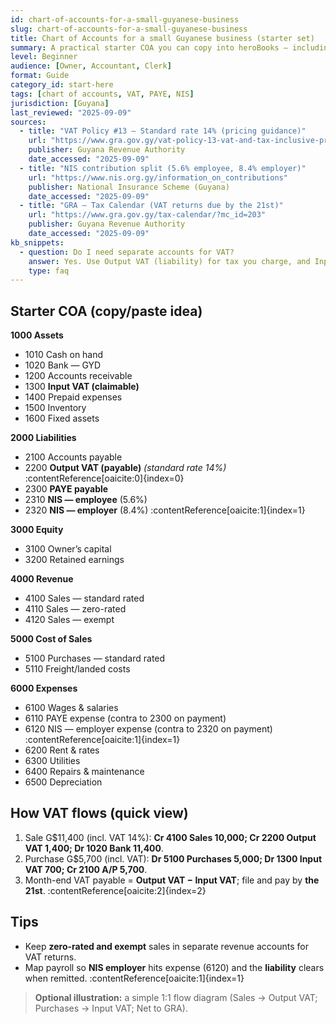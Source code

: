 ```yaml
---
id: chart-of-accounts-for-a-small-guyanese-business
slug: chart-of-accounts-for-a-small-guyanese-business
title: Chart of Accounts for a small Guyanese business (starter set)
summary: A practical starter COA you can copy into heroBooks — including VAT (14%), PAYE, and NIS accounts — plus tips to expand as you grow.
level: Beginner
audience: [Owner, Accountant, Clerk]
format: Guide
category_id: start-here
tags: [chart of accounts, VAT, PAYE, NIS]
jurisdiction: [Guyana]
last_reviewed: "2025-09-09"
sources:
  - title: "VAT Policy #13 — Standard rate 14% (pricing guidance)"
    url: "https://www.gra.gov.gy/vat-policy-13-vat-and-tax-inclusive-pricing/"
    publisher: Guyana Revenue Authority
    date_accessed: "2025-09-09"
  - title: "NIS contribution split (5.6% employee, 8.4% employer)"
    url: "https://www.nis.org.gy/information_on_contributions"
    publisher: National Insurance Scheme (Guyana)
    date_accessed: "2025-09-09"
  - title: "GRA – Tax Calendar (VAT returns due by the 21st)"
    url: "https://www.gra.gov.gy/tax-calendar/?mc_id=203"
    publisher: Guyana Revenue Authority
    date_accessed: "2025-09-09"
kb_snippets:
  - question: Do I need separate accounts for VAT?
    answer: Yes. Use Output VAT (liability) for tax you charge, and Input VAT (asset/contra) for VAT you paid that’s claimable.
    type: faq
---
```


## Starter COA (copy/paste idea)
**1000 Assets**  
- 1010 Cash on hand  
- 1020 Bank — GYD  
- 1200 Accounts receivable  
- 1300 **Input VAT (claimable)**  
- 1400 Prepaid expenses  
- 1500 Inventory  
- 1600 Fixed assets

**2000 Liabilities**  
- 2100 Accounts payable
- 2200 **Output VAT (payable)** *(standard rate 14%)* :contentReference[oaicite:0]{index=0}
- 2300 **PAYE payable**
- 2310 **NIS — employee** (5.6%)
- 2320 **NIS — employer** (8.4%) :contentReference[oaicite:1]{index=1}

**3000 Equity**  
- 3100 Owner’s capital  
- 3200 Retained earnings

**4000 Revenue**  
- 4100 Sales — standard rated  
- 4110 Sales — zero-rated  
- 4120 Sales — exempt

**5000 Cost of Sales**  
- 5100 Purchases — standard rated  
- 5110 Freight/landed costs

**6000 Expenses**  
- 6100 Wages & salaries
- 6110 PAYE expense (contra to 2300 on payment)
- 6120 NIS — employer expense (contra to 2320 on payment) :contentReference[oaicite:1]{index=1}
- 6200 Rent & rates  
- 6300 Utilities  
- 6400 Repairs & maintenance  
- 6500 Depreciation

## How VAT flows (quick view)
1) Sale G$11,400 (incl. VAT 14%): **Cr 4100 Sales 10,000; Cr 2200 Output VAT 1,400; Dr 1020 Bank 11,400**.  
2) Purchase G$5,700 (incl. VAT): **Dr 5100 Purchases 5,000; Dr 1300 Input VAT 700; Cr 2100 A/P 5,700**.
3) Month-end VAT payable = **Output VAT − Input VAT**; file and pay by **the 21st**. :contentReference[oaicite:2]{index=2}

## Tips
- Keep **zero-rated and exempt** sales in separate revenue accounts for VAT returns.
- Map payroll so **NIS employer** hits expense (6120) and the **liability** clears when remitted. :contentReference[oaicite:1]{index=1}

> **Optional illustration:** a simple 1:1 flow diagram (Sales → Output VAT; Purchases → Input VAT; Net to GRA).
